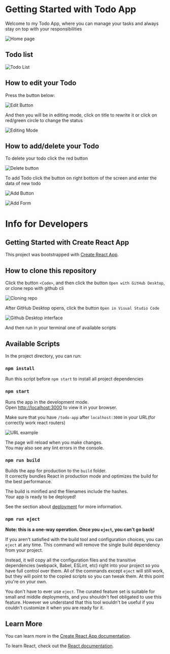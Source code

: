 # Getting Started with Todo App

Welcome to my Todo App, where you can manage your tasks and always stay on top with your responsibilities

![Home page](./assets/home-page.png)

## Todo list

![Todo List](./assets//todo-page.png)

## How to edit your Todo

Press the button below:

![Edit Button](./assets/edit-button.png)

And then you will be in editing mode, click on title to rewrite it or click on red/green circle to change the status

![Editing Mode](./assets/editing-mode.png)

## How to add/delete your Todo

To delete your todo click the red button

![Delete button](./assets/delete-btn.png)

To add Todo click the button on right bottom of the screen and enter the data of new todo

![Add Button](./assets/add-btn.png)

![Add Form](./assets/create-form.png)

# Info for Developers

## Getting Started with Create React App

This project was bootstrapped with [Create React App](https://github.com/facebook/create-react-app).

## How to clone this repository

Click the button `<Code>`, and then click the button `Open with GitHub Desktop`, or clone repo with github cli

![Cloning repo](./assets/clone-example.png)

After GitHub Desktop opens, click the button `Open in Visual Studio Code`

![Github Desktop interface](./assets//gh-desktop-example.png)

And then run in your terminal one of available scripts

## Available Scripts

In the project directory, you can run:

### `npm install`

Run this script before `npm start` to install all project dependencies

### `npm start`

Runs the app in the development mode.\
Open [http://localhost:3000](http://localhost:3000) to view it in your browser.

Make sure that you have `/todo-app` after `localhost:3000` in your URL(for correctly work react routers)

![URL example](./assets/url-example.png)

The page will reload when you make changes.\
You may also see any lint errors in the console.

### `npm run build`

Builds the app for production to the `build` folder.\
It correctly bundles React in production mode and optimizes the build for the best performance.

The build is minified and the filenames include the hashes.\
Your app is ready to be deployed!

See the section about [deployment](https://facebook.github.io/create-react-app/docs/deployment) for more information.

### `npm run eject`

**Note: this is a one-way operation. Once you `eject`, you can't go back!**

If you aren't satisfied with the build tool and configuration choices, you can `eject` at any time. This command will remove the single build dependency from your project.

Instead, it will copy all the configuration files and the transitive dependencies (webpack, Babel, ESLint, etc) right into your project so you have full control over them. All of the commands except `eject` will still work, but they will point to the copied scripts so you can tweak them. At this point you're on your own.

You don't have to ever use `eject`. The curated feature set is suitable for small and middle deployments, and you shouldn't feel obligated to use this feature. However we understand that this tool wouldn't be useful if you couldn't customize it when you are ready for it.

## Learn More

You can learn more in the [Create React App documentation](https://facebook.github.io/create-react-app/docs/getting-started).

To learn React, check out the [React documentation](https://reactjs.org/).
